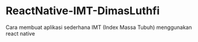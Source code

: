 # ReactNative-IMT-DimasLuthfi
Cara membuat aplikasi sederhana IMT (Index Massa Tubuh) menggunakan react native
